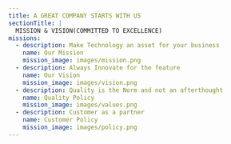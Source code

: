 ```yaml
---
title: A GREAT COMPANY STARTS WITH US
sectionTitle: |
  MISSION & VISION(COMMITTED TO EXCELLENCE)
missions:
  - description: Make Technology an asset for your business
    name: Our Mission
    mission_image: images/mission.png
  - description: Always Innovate for the feature
    name: Our Vision
    mission_image: images/vision.png
  - description: Quality is the Norm and not an afterthought
    name: Quality Policy
    mission_image: images/values.png
  - description: Customer as a partner
    name: Customer Policy
    mission_image: images/policy.png  
---
```

